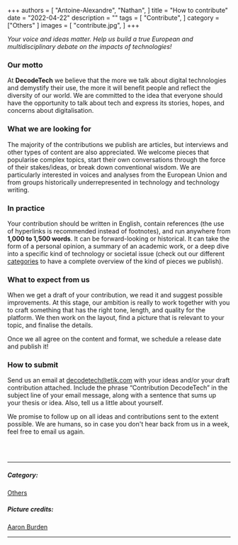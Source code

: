 +++
authors = [
    "Antoine-Alexandre", "Nathan",
]
title = "How to contribute"
date = "2022-04-22"
description = ""
tags = [ "Contribute",
]
category = ["Others" ]
images = [
    "contribute.jpg",
]
+++

*Your voice and ideas matter. Help us build a true European and multidisciplinary debate on the impacts of technologies!*

### Our motto
At **DecodeTech** we believe that the more we talk about digital technologies and demystify their use, the more it will benefit people and reflect the diversity of our world. We are committed to the idea that everyone should have the opportunity to talk about tech and express its stories, hopes, and concerns about digitalisation.

### What we are looking for
The majority of the contributions we publish are articles, but interviews and other types of content are also appreciated. We welcome pieces that popularise complex topics, start their own conversations through the force of their stakes/ideas, or break down conventional wisdom. We are particularly interested in voices and analyses from the European Union and from groups historically underrepresented in technology and technology writing.

### In practice
Your contribution should be written in English, contain references (the use of hyperlinks is recommended instead of footnotes), and run anywhere from **1,000 to 1,500 words**. It can be forward-looking or historical. It can take the form of a personal opinion, a summary of an academic work, or a deep dive into a specific kind of technology or societal issue (check out our different [categories](https://decodetech.eu/categories/) to have a complete overview of the kind of pieces we publish). 

### What to expect from us
When we get a draft of your contribution, we read it and suggest possible improvements. At this stage, our ambition is really to work together with you to craft something that has the right tone, length, and quality for the platform. We then work on the layout, find a picture that is relevant to your topic, and finalise the details.

Once we all agree on the content and format, we schedule a release date and publish it! 

### How to submit
Send us an email at [decodetech@etik.com](mailto:decodetech@etik.com) with your ideas and/or your draft contribution attached. Include the phrase “Contribution DecodeTech” in the subject line of your email message, along with a sentence that sums up your thesis or idea. Also, tell us a little about yourself. 

We promise to follow up on all ideas and contributions sent to the extent possible. We are humans, so in case you don't hear back from us in a week, feel free to email us again. 
##### &nbsp; 

***
##### Category:
[Others](https://decodetech.eu/category/others/)

##### Picture credits:
[Aaron Burden](https://unsplash.com/photos/AXqMy8MSSdk) 
***
